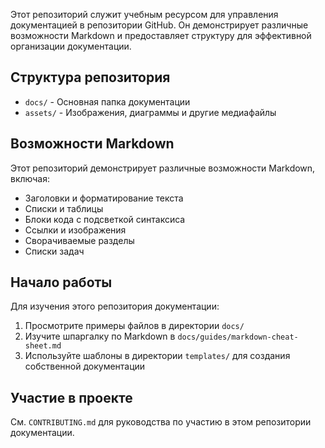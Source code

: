 Этот репозиторий служит учебным ресурсом для управления документацией в репозитории GitHub. Он демонстрирует различные возможности Markdown и предоставляет структуру для эффективной организации документации.

## Структура репозитория

- `docs/` - Основная папка документации
- `assets/` - Изображения, диаграммы и другие медиафайлы

## Возможности Markdown

Этот репозиторий демонстрирует различные возможности Markdown, включая:
- Заголовки и форматирование текста
- Списки и таблицы
- Блоки кода с подсветкой синтаксиса
- Ссылки и изображения
- Сворачиваемые разделы
- Списки задач

## Начало работы

Для изучения этого репозитория документации:
1. Просмотрите примеры файлов в директории `docs/`
2. Изучите шпаргалку по Markdown в `docs/guides/markdown-cheat-sheet.md`
3. Используйте шаблоны в директории `templates/` для создания собственной документации

## Участие в проекте

См. `CONTRIBUTING.md` для руководства по участию в этом репозитории документации.